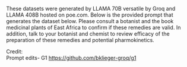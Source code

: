 These datasets were generated by LLAMA 70B versatile by Groq and LLAMA 408B hosted on poe.com. Below is the provided prompt that generates the dataset
below. Please consult a botanist and the book medicinal plants of East Africa to confirm if these remedies are valid. In addition, talk to your 
botanist and chemist to review efficacy of the preparation of these remedies and potential pharmokinetics.  


Credit:    
Prompt edits- G1 https://github.com/bklieger-groq/g1    
